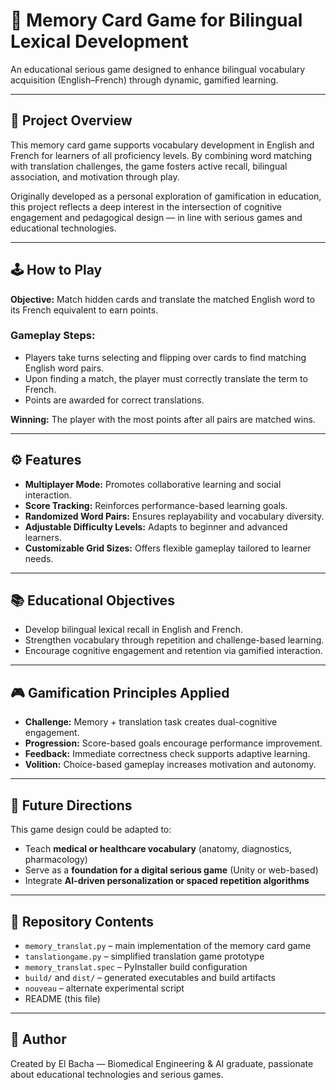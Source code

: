 # 🧠 Memory Card Game for Bilingual Lexical Development

An educational serious game designed to enhance bilingual vocabulary acquisition (English–French) through dynamic, gamified learning.

---

## 🎯 Project Overview

This memory card game supports vocabulary development in English and French for learners of all proficiency levels. By combining word matching with translation challenges, the game fosters active recall, bilingual association, and motivation through play.

Originally developed as a personal exploration of gamification in education, this project reflects a deep interest in the intersection of cognitive engagement and pedagogical design — in line with serious games and educational technologies.

---

## 🕹️ How to Play

**Objective:** Match hidden cards and translate the matched English word to its French equivalent to earn points.

### Gameplay Steps:
- Players take turns selecting and flipping over cards to find matching English word pairs.
- Upon finding a match, the player must correctly translate the term to French.
- Points are awarded for correct translations.

**Winning:** The player with the most points after all pairs are matched wins.

---

## ⚙️ Features

- **Multiplayer Mode:** Promotes collaborative learning and social interaction.
- **Score Tracking:** Reinforces performance-based learning goals.
- **Randomized Word Pairs:** Ensures replayability and vocabulary diversity.
- **Adjustable Difficulty Levels:** Adapts to beginner and advanced learners.
- **Customizable Grid Sizes:** Offers flexible gameplay tailored to learner needs.

---

## 📚 Educational Objectives

- Develop bilingual lexical recall in English and French.
- Strengthen vocabulary through repetition and challenge-based learning.
- Encourage cognitive engagement and retention via gamified interaction.

---

## 🎮 Gamification Principles Applied

- **Challenge:** Memory + translation task creates dual-cognitive engagement.
- **Progression:** Score-based goals encourage performance improvement.
- **Feedback:** Immediate correctness check supports adaptive learning.
- **Volition:** Choice-based gameplay increases motivation and autonomy.

---

## 🧩 Future Directions

This game design could be adapted to:
- Teach **medical or healthcare vocabulary** (anatomy, diagnostics, pharmacology)
- Serve as a **foundation for a digital serious game** (Unity or web-based)
- Integrate **AI-driven personalization or spaced repetition algorithms**

---

## 🔗 Repository Contents

- `memory_translat.py` – main implementation of the memory card game
- `tanslationgame.py` – simplified translation game prototype
- `memory_translat.spec` – PyInstaller build configuration
- `build/` and `dist/` – generated executables and build artifacts
- `nouveau` – alternate experimental script
- README (this file)

---

## 👤 Author

Created by El Bacha — Biomedical Engineering & AI graduate, passionate about educational technologies and serious games.
